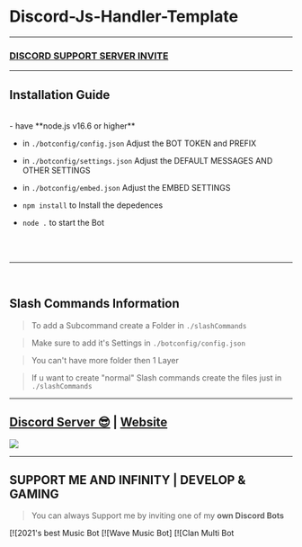 # Discord-Js-Handler-Template


***


### [**DISCORD SUPPORT SERVER INVITE**](https://discord.com/invite/fQeuQ64cSF)

***

## Installation Guide

<br/>
- have **node.js v16.6 or higher**

- in `./botconfig/config.json` Adjust the BOT TOKEN and PREFIX

- in `./botconfig/settings.json` Adjust the DEFAULT MESSAGES AND OTHER SETTINGS

- in `./botconfig/embed.json` Adjust the EMBED SETTINGS

- `npm install` to Install the depedences

- `node .` to start the Bot

<br/>
<br/>

***

<br/>

## Slash Commands Information

> To add a Subcommand create a Folder in `./slashCommands`

> Make sure to add it's Settings in `./botconfig/config.json`

> You can't have more folder then 1 Layer

> If u want to create "normal" Slash commands create the files just in `./slashCommands`

***

## [Discord Server 😎](https://discord.com/invite/fQeuQ64cSF) | [Website](https://infinitygamingcommunity.weebly.com/)
<a href="https://discord.com/invite/fQeuQ64cSF"><img src="https://imgur.com/ugVAsVP" /></a>

***

## SUPPORT ME AND INFINITY | DEVELOP & GAMING

> You can always Support me by inviting one of my **own Discord Bots**

[![2021's best Music Bot 
[![Wave Music Bot]
[![Clan Multi Bot
